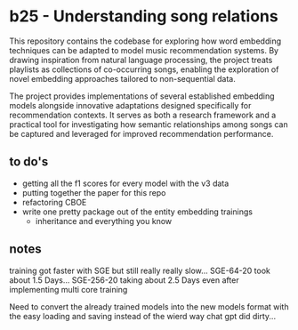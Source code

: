 # b25 - Understanding song relations

This repository contains the codebase for exploring how word embedding techniques can be adapted to model music recommendation systems. By drawing inspiration from natural language processing, the project treats playlists as collections of co-occurring songs, enabling the exploration of novel embedding approaches tailored to non-sequential data.

The project provides implementations of several established embedding models alongside innovative adaptations designed specifically for recommendation contexts. It serves as both a research framework and a practical tool for investigating how semantic relationships among songs can be captured and leveraged for improved recommendation performance.

## to do's
- getting all the f1 scores for every model with the v3 data
- putting together the paper for this repo
- refactoring CBOE 
- write one pretty package out of the entity embedding trainings
    - inheritance and everything you know

## notes 
training got faster with SGE but still really really slow... 
SGE-64-20 took about 1.5 Days... 
SGE-256-20 taking about 2.5 Days even after implementing multi core training

Need to convert the already trained models into the new models format with the easy loading and saving instead of the wierd way chat gpt did dirty...